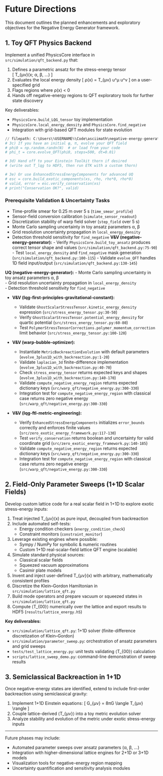 # Future Directions

This document outlines the planned enhancements and exploratory objectives for the Negative Energy Generator framework.

## 1. Toy QFT Physics Backend

Implement a unified PhysicsCore interface in `src/simulation/qft_backend.py` that:

1. Defines a parametric ansatz for the stress-energy tensor  
   \[ T_{μν}(x; α, β, …) \]
2. Evaluates the local energy density
   \[ ρ(x) = T_{μν} u^μ u^ν \]
   on a user-specified grid
3. Flags regions where ρ(x) < 0
4. Hands off negative-energy regions to QFT exploratory tools for further state discovery

Key deliverables:
- `PhysicsCore.build_LQG_tensor` toy implementation
- `PhysicsCore.local_energy_density` and `PhysicsCore.find_negative`
- Integration with grid-based QFT modules for state evolution

```python
// filepath: C:\Users\%USERNAME%\Code\asciimath\negative-energy-generator\src\simulation\qft_backend.py#L163-L173
# 3c) If you have an initial φ, π, evolve your QFT field
# phi0 = np.random.randn(N)  # or load from your code
# phi_t = core.evolve_QFT(phi0, steps=500, dt=0.01)

# 3d) Hand off to your Einstein Toolkit thorn if desired
# (write out T_lqg to HDF5, then run ETK with a custom thorn)

# 3e) Or use EnhancedStressEnergyComponents for advanced UQ
# esc = core.build_exotic_components(xs, rho, rho*0, rho*0)
# valid, error = esc.verify_conservation(xs)
# print("Conservation OK?", valid)
```

### Prerequisite Validation & Uncertainty Tasks

   - Time-profile smear for 0.25 m over 5 s (`time_smear_profile`)  
   - Sensor-field conversion calibration (`simulate_sensor_readout`)  
   - Discretization stability of warp field solver (`step_field` over 5 s)  
   - Monte Carlo sampling uncertainty in toy ansatz parameters α, β  
   - Grid resolution uncertainty propagation in `local_energy_density`  
   - Detection threshold sensitivity for `find_negative`
 **V&V (negative-energy-generator):**
    - Verify `PhysicsCore.build_toy_ansatz` produces correct tensor shape and values (`src/simulation/qft_backend.py:75-90`)
    - Test `local_energy_density` and `find_negative` mask generation (`src/simulation/qft_backend.py:100-115`)
    - Validate `evolve_QFT` handles 1D field input/output (`src/simulation/qft_backend.py:130-145`)
 
 **UQ (negative-energy-generator):**
    - Monte Carlo sampling uncertainty in toy ansatz parameters α, β  
    - Grid resolution uncertainty propagation in `local_energy_density`  
    - Detection threshold sensitivity for `find_negative`

<!-- Additional prerequisite tasks from related modules -->
- **V&V (lqg-first-principles-gravitational-constant):**
   - Validate `GhostScalarStressTensor.kinetic_energy_density` expression (`src/stress_energy_tensor.py:30-50`)
   - Verify `GhostScalarStressTensor.potential_energy_density` for quartic potential (`src/stress_energy_tensor.py:60-80`)
   - Test `PolymerStressTensorCorrections.polymer_momentum_correction` limit behavior (`src/stress_energy_tensor.py:100-120`)

- **V&V (warp-bubble-optimizer):**
   - Instantiate `MetricBackreactionEvolution` with default parameters (`evolve_3plus1D_with_backreaction.py:1-20`)
   - Validate `laplacian_3d` finite-difference implementation (`evolve_3plus1D_with_backreaction.py:40-70`)
   - Check `stress_energy_tensor` returns expected keys and shapes (`evolve_3plus1D_with_backreaction.py:140-170`)
   - Validate `compute_negative_energy_region` returns expected dictionary keys (`src/warp_qft/negative_energy.py:300-330`)
   - Integration test for `compute_negative_energy_region` with classical case returns zero negative energy (`src/warp_qft/negative_energy.py:300-330`)

- **V&V (lqg-ftl-metric-engineering):**
   - Verify `EnhancedStressEnergyComponents` initializes `error_bounds` correctly and enforces finite values (`src/zero_exotic_energy_framework.py:117-130`)
   - Test `verify_conservation` returns boolean and uncertainty for valid coordinate grid (`src/zero_exotic_energy_framework.py:140-185`)
   - Validate `compute_negative_energy_region` returns expected dictionary keys (`src/warp_qft/negative_energy.py:300-330`)
   - Integration test for `compute_negative_energy_region` with classical case returns zero negative energy (`src/warp_qft/negative_energy.py:300-330`)

## 2. Field-Only Parameter Sweeps (1+1D Scalar Fields)

Develop custom lattice code for a real scalar field in 1+1D to explore exotic stress-energy inputs:

1. Treat injected T_{μν}(x) as pure input, decoupled from backreaction  
2. Include automated self-tests:  
   - Energy condition checkers (`energy_condition_check`)  
   - Constraint monitors (`constraint_monitor`)  
3. Leverage existing engines where possible:  
   - Sympy / NumPy for symbolic & numeric routines   
   - Custom 1+1D real-scalar-field lattice QFT engine (scalable)  
4. Simulate standard physical sources:  
   - Classical scalar fields    
   - Squeezed vacuum approximations    
   - Casimir plate models  
5. Invent and inject user-defined T_{μν}(x) with arbitrary, mathematically consistent profiles  
6. Discretize the Klein–Gordon Hamiltonian in `src/simulation/lattice_qft.py`  
7. Build mode operators and prepare vacuum or squeezed states in `src/simulation/lattice_qft.py`  
8. Compute ⟨T_{00}⟩ numerically over the lattice and export results to HDF5 (`results/lattice_energy.h5`)

**Key deliverables:**
- `src/simulation/lattice_qft.py`: 1+1D solver (finite-difference discretization of Klein–Gordon)
- `src/simulation/parameter_sweep.py`: orchestration of ansatz parameters and grid sweeps
- `tests/test_lattice_energy.py`: unit tests validating ⟨T_{00}⟩ calculation
- `scripts/lattice_sweep_demo.py`: command-line demonstration of sweep results

## 3. Semiclassical Backreaction in 1+1D

Once negative-energy states are identified, extend to include first-order backreaction using semiclassical gravity:

1. Implement 1+1D Einstein equations:
   \[ G_{μν} = 8πG \langle T_{μν} \rangle \]
2. Couple lattice-derived ⟨T_{μν}⟩ into a toy metric evolution solver
3. Analyze stability and evolution of the metric under exotic stress-energy inputs

---

Future phases may include:
- Automated parameter sweeps over ansatz parameters (α, β, …)  
- Integration with higher-dimensional lattice engines for 2+1D or 3+1D models  
- Visualization tools for negative-energy region mapping  
- Uncertainty quantification and sensitivity analysis modules
